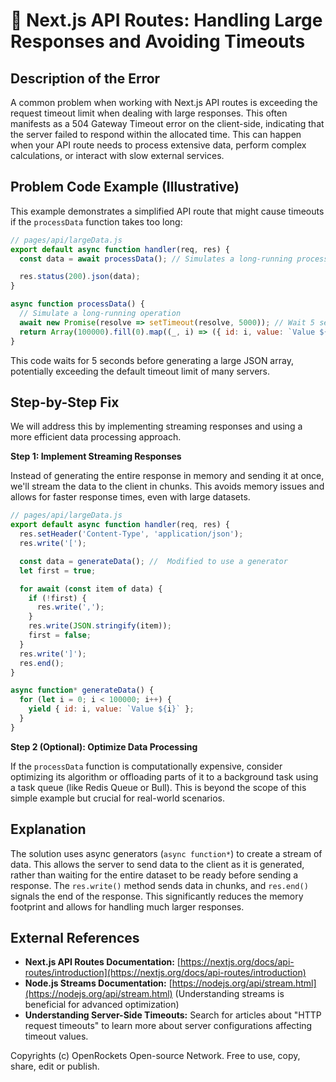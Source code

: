 # 🐞 Next.js API Routes: Handling Large Responses and Avoiding Timeouts


## Description of the Error

A common problem when working with Next.js API routes is exceeding the request timeout limit when dealing with large responses.  This often manifests as a 504 Gateway Timeout error on the client-side, indicating that the server failed to respond within the allocated time. This can happen when your API route needs to process extensive data, perform complex calculations, or interact with slow external services.

## Problem Code Example (Illustrative)

This example demonstrates a simplified API route that might cause timeouts if the `processData` function takes too long:

```javascript
// pages/api/largeData.js
export default async function handler(req, res) {
  const data = await processData(); // Simulates a long-running process

  res.status(200).json(data);
}

async function processData() {
  // Simulate a long-running operation
  await new Promise(resolve => setTimeout(resolve, 5000)); // Wait 5 seconds
  return Array(100000).fill(0).map((_, i) => ({ id: i, value: `Value ${i}` }));
}
```

This code waits for 5 seconds before generating a large JSON array, potentially exceeding the default timeout limit of many servers.

## Step-by-Step Fix

We will address this by implementing streaming responses and using a more efficient data processing approach.


**Step 1: Implement Streaming Responses**

Instead of generating the entire response in memory and sending it at once, we'll stream the data to the client in chunks. This avoids memory issues and allows for faster response times, even with large datasets.

```javascript
// pages/api/largeData.js
export default async function handler(req, res) {
  res.setHeader('Content-Type', 'application/json');
  res.write('[');

  const data = generateData(); //  Modified to use a generator
  let first = true;

  for await (const item of data) {
    if (!first) {
      res.write(',');
    }
    res.write(JSON.stringify(item));
    first = false;
  }
  res.write(']');
  res.end();
}

async function* generateData() {
  for (let i = 0; i < 100000; i++) {
    yield { id: i, value: `Value ${i}` };
  }
}
```

**Step 2 (Optional): Optimize Data Processing**

If the `processData` function is computationally expensive, consider optimizing its algorithm or offloading parts of it to a background task using a task queue (like Redis Queue or Bull).  This is beyond the scope of this simple example but crucial for real-world scenarios.


## Explanation

The solution uses async generators (`async function*`) to create a stream of data. This allows the server to send data to the client as it is generated, rather than waiting for the entire dataset to be ready before sending a response.  The `res.write()` method sends data in chunks, and `res.end()` signals the end of the response.  This significantly reduces the memory footprint and allows for handling much larger responses.

## External References

* **Next.js API Routes Documentation:** [https://nextjs.org/docs/api-routes/introduction](https://nextjs.org/docs/api-routes/introduction)
* **Node.js Streams Documentation:** [https://nodejs.org/api/stream.html](https://nodejs.org/api/stream.html)  (Understanding streams is beneficial for advanced optimization)
* **Understanding Server-Side Timeouts:** Search for articles about "HTTP request timeouts" to learn more about server configurations affecting timeout values.


Copyrights (c) OpenRockets Open-source Network. Free to use, copy, share, edit or publish.

